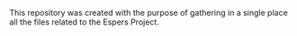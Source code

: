 This repository was created with the purpose of gathering in a single place all the files related to the Espers Project.
